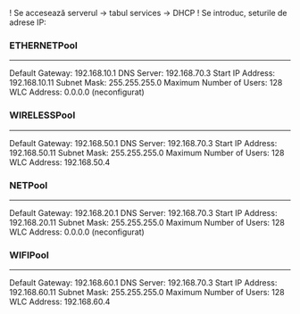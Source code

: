 ! Se accesează serverul -> tabul services -> DHCP
! Se introduc, seturile de adrese IP:

### ETHERNETPool ###
____________________



Default Gateway: 192.168.10.1
DNS Server: 192.168.70.3
Start IP Address: 192.168.10.11
Subnet Mask: 255.255.255.0
Maximum Number of Users: 128
WLC Address: 0.0.0.0 (neconfigurat)

### WIRELESSPool ###
____________________

Default Gateway: 192.168.50.1
DNS Server: 192.168.70.3
Start IP Address: 192.168.50.11
Subnet Mask: 255.255.255.0
Maximum Number of Users: 128
WLC Address: 192.168.50.4

### NETPool ###
_______________

Default Gateway: 192.168.20.1
DNS Server: 192.168.70.3
Start IP Address: 192.168.20.11
Subnet Mask: 255.255.255.0
Maximum Number of Users: 128
WLC Address: 0.0.0.0 (neconfigurat)

### WIFIPool ###
________________

Default Gateway: 192.168.60.1
DNS Server: 192.168.70.3
Start IP Address: 192.168.60.11
Subnet Mask: 255.255.255.0
Maximum Number of Users: 128
WLC Address: 192.168.60.4


